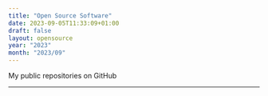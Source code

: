 ```yaml
---
title: "Open Source Software"
date: 2023-09-05T11:33:09+01:00
draft: false
layout: opensource
year: "2023"
month: "2023/09"
---
```


My public repositories on GitHub
___


